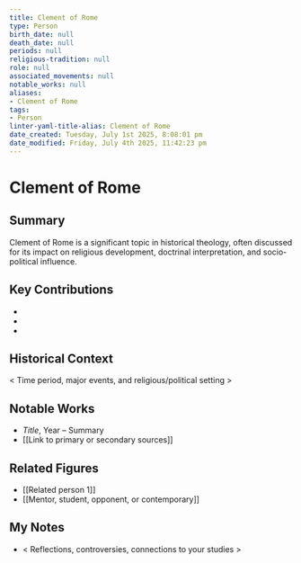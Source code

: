 ```yaml
---
title: Clement of Rome
type: Person
birth_date: null
death_date: null
periods: null
religious-tradition: null
role: null
associated_movements: null
notable_works: null
aliases:
- Clement of Rome
tags:
- Person
linter-yaml-title-alias: Clement of Rome
date_created: Tuesday, July 1st 2025, 8:08:01 pm
date_modified: Friday, July 4th 2025, 11:42:23 pm
---
```


# Clement of Rome

## Summary
Clement of Rome is a significant topic in historical theology, often discussed for its impact on religious development, doctrinal interpretation, and socio-political influence.

## Key Contributions
- 
- 
- 

## Historical Context
< Time period, major events, and religious/political setting >

## Notable Works
- *Title*, Year – Summary
- [[Link to primary or secondary sources]]


## Related Figures
- [[Related person 1]]
- [[Mentor, student, opponent, or contemporary]]

## My Notes
- < Reflections, controversies, connections to your studies >
